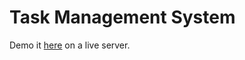 Task Management System
========================

Demo it [here][1] on a live server.

[1]:  http://wordpress-320591-982284.cloudwaysapps.com/todolist/web/
